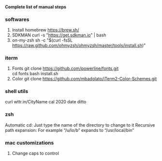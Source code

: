 #### Complete list of manual steps

### softwares
1. Install homebrew
  https://brew.sh/
2. SDKMAN
  curl -s "https://get.sdkman.io" | bash
3. on-my-zsh
  sh -c "$(curl -fsSL https://raw.github.com/ohmyzsh/ohmyzsh/master/tools/install.sh)"
  
### iterm

1. Fonts
  git clone https://github.com/powerline/fonts.git  
  cd fonts
  bash install.sh
2. Color
   git clone https://github.com/mbadolato/iTerm2-Color-Schemes.git


### shell utils
  curl wttr.in/CityName
  cal 2020
  date
  ditto
  
### zsh
Automatic cd: Just type the name of the directory to change to it
Recursive path expansion: For example “/u/lo/b” expands to “/usr/local/bin”
### mac customizations
1. Change caps to control



